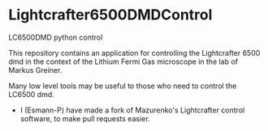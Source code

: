 # Lightcrafter6500DMDControl
LC6500DMD python control

This repository contains an application for controlling the Lightcrafter 6500 dmd in the context of the Lithium Fermi Gas microscope in the lab of Markus Greiner. 

Many low level tools may be useful to those who need to control the LC6500 dmd.


- I (Esmann-P) have made a fork of Mazurenko's Lightcrafter control software, to make pull requests easier.
